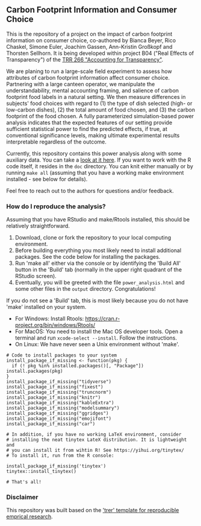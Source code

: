 ## Carbon Footprint Information and Consumer Choice

This is the repository of a project on the impact of carbon footprint information on consumer choice, co-authored by Bianca Beyer, Rico Chaskel, Simone Euler, Joachim Gassen, Ann-Kristin Großkopf and Thorsten Sellhorn. It is being developed within project B04 ("Real Effects of Transparency") of the [TRR 266 "Accounting for Transparency"](https://www.accounting-for-transparency.de).

We are planing to run a large-scale field experiment to assess how attributes of carbon footprint information affect consumer choice. Partnering with a large canteen operator, we manipulate the understandability, mental accounting framing, and salience of carbon footprint food labels in a natural setting. We then measure differences in subjects' food choices with regard to (1) the type of dish selected (high- or low-carbon dishes), (2) the total amount of food chosen, and (3) the carbon footprint of the food chosen. A fully parameterized simulation-based power analysis indicates that the expected features of our setting provide sufficient statistical power to find the predicted effects, if true, at conventional significance levels, making ultimate experimental results interpretable regardless of the outcome.

Currently, this repository contains this power analysis along with some auxiliary data. You can take a [look at it here](https://trr266.de/carbonfood/power_analysis.html). If you want to work with the R code itself, it resides in the `doc` directory. You can knit either manually or by running `make all` (assuming that you have a working make environment installed - see below for details).

Feel free to reach out to the authors for questions and/or feedback.


### How do I reproduce the analysis?

Assuming that you have RStudio and make/Rtools installed, this should be relatively straightforward.

1. Download, clone or fork the repository to your local computing environment.
2. Before building everything you most likely need to install additional packages. See the code below for installing the packages.
3. Run 'make all' either via the console or by identifying the 'Build All' button in the 'Build' tab (normally in the upper right quadrant of the RStudio screen). 
4. Eventually, you will be greeted with the file `power_analysis.html` and some other files in the `output` directory. Congratulations! 

If you do not see a 'Build' tab, this is most likely because you do not have 'make' installed on your system. 
  - For Windows: Install Rtools: https://cran.r-project.org/bin/windows/Rtools/
  - For MacOS: You need to install the Mac OS developer tools. Open a terminal and run `xcode-select --install`. Follow the instructions.
  - On Linux: We have never seen a Unix environment without 'make'. 

```
# Code to install packages to your system
install_package_if_missing <- function(pkg) {
  if (! pkg %in% installed.packages()[, "Package"]) install.packages(pkg)
}
install_package_if_missing("tidyverse")
install_package_if_missing("fixest")
install_package_if_missing("truncnorm")
install_package_if_missing("knitr")
install_package_if_missing("kableExtra")
install_package_if_missing("modelsummary")
install_package_if_missing("ggridges")
install_package_if_missing("emojifont")
install_package_if_missing("car")

# In addition, if you have no working LaTeX environment, consider
# installing the neat tinytex LateX distribution. It is lightweight and
# you can install it from wihtin R! See https://yihui.org/tinytex/
# To install it, run from the R console:

install_package_if_missing('tinytex')
tinytex::install_tinytex()

# That's all!
```


### Disclaimer

This repository was built based on the ['trer' template for reproducible emprical research](https://github.com/trr266/trer).
